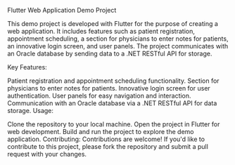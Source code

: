Flutter Web Application Demo Project

This demo project is developed with Flutter for the purpose of creating a web application. It includes features such as patient registration, appointment scheduling, a section for physicians to enter notes for patients, an innovative login screen, and user panels. The project communicates with an Oracle database by sending data to a .NET RESTful API for storage.

Key Features:

Patient registration and appointment scheduling functionality.
Section for physicians to enter notes for patients.
Innovative login screen for user authentication.
User panels for easy navigation and interaction.
Communication with an Oracle database via a .NET RESTful API for data storage.
Usage:

Clone the repository to your local machine.
Open the project in Flutter for web development.
Build and run the project to explore the demo application.
Contributing:
Contributions are welcome! If you'd like to contribute to this project, please fork the repository and submit a pull request with your changes.
